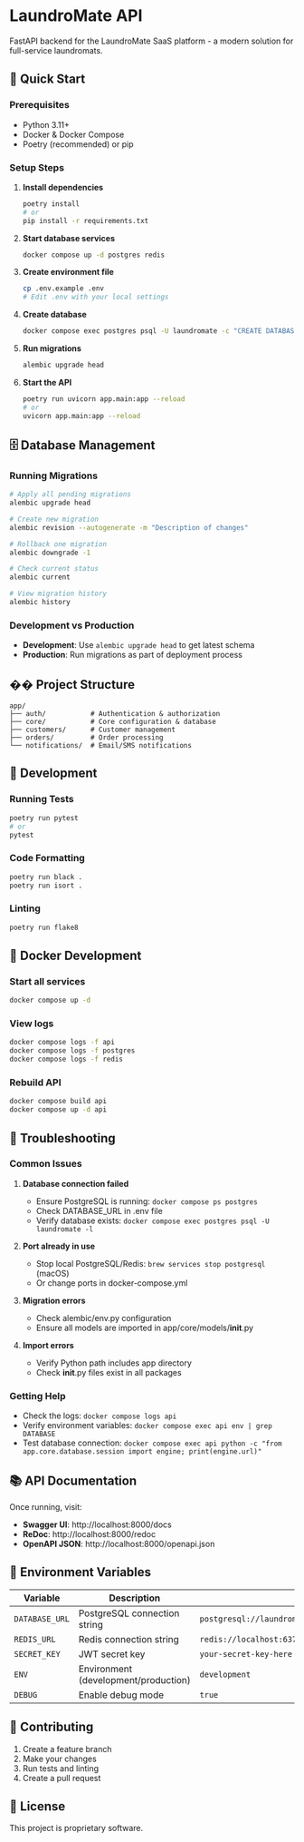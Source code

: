 # LaundroMate API

FastAPI backend for the LaundroMate SaaS platform - a modern solution for full-service laundromats.

## 🚀 Quick Start

### Prerequisites
- Python 3.11+
- Docker & Docker Compose
- Poetry (recommended) or pip

### Setup Steps

1. **Install dependencies**
   ```bash
   poetry install
   # or
   pip install -r requirements.txt
   ```

2. **Start database services**
   ```bash
   docker compose up -d postgres redis
   ```

3. **Create environment file**
   ```bash
   cp .env.example .env
   # Edit .env with your local settings
   ```

4. **Create database**
   ```bash
   docker compose exec postgres psql -U laundromate -c "CREATE DATABASE laundromate;"
   ```

5. **Run migrations**
   ```bash
   alembic upgrade head
   ```

6. **Start the API**
   ```bash
   poetry run uvicorn app.main:app --reload
   # or
   uvicorn app.main:app --reload
   ```

## 🗄️ Database Management

### Running Migrations
```bash
# Apply all pending migrations
alembic upgrade head

# Create new migration
alembic revision --autogenerate -m "Description of changes"

# Rollback one migration
alembic downgrade -1

# Check current status
alembic current

# View migration history
alembic history
```

### Development vs Production
- **Development**: Use `alembic upgrade head` to get latest schema
- **Production**: Run migrations as part of deployment process

## ��️ Project Structure

```
app/
├── auth/           # Authentication & authorization
├── core/           # Core configuration & database
├── customers/      # Customer management
├── orders/         # Order processing
└── notifications/  # Email/SMS notifications
```

## 🔧 Development

### Running Tests
```bash
poetry run pytest
# or
pytest
```

### Code Formatting
```bash
poetry run black .
poetry run isort .
```

### Linting
```bash
poetry run flake8
```

## 🐳 Docker Development

### Start all services
```bash
docker compose up -d
```

### View logs
```bash
docker compose logs -f api
docker compose logs -f postgres
docker compose logs -f redis
```

### Rebuild API
```bash
docker compose build api
docker compose up -d api
```

## 🚨 Troubleshooting

### Common Issues

1. **Database connection failed**
   - Ensure PostgreSQL is running: `docker compose ps postgres`
   - Check DATABASE_URL in .env file
   - Verify database exists: `docker compose exec postgres psql -U laundromate -l`

2. **Port already in use**
   - Stop local PostgreSQL/Redis: `brew services stop postgresql` (macOS)
   - Or change ports in docker-compose.yml

3. **Migration errors**
   - Check alembic/env.py configuration
   - Ensure all models are imported in app/core/models/__init__.py

4. **Import errors**
   - Verify Python path includes app directory
   - Check __init__.py files exist in all packages

### Getting Help

- Check the logs: `docker compose logs api`
- Verify environment variables: `docker compose exec api env | grep DATABASE`
- Test database connection: `docker compose exec api python -c "from app.core.database.session import engine; print(engine.url)"`

## 📚 API Documentation

Once running, visit:
- **Swagger UI**: http://localhost:8000/docs
- **ReDoc**: http://localhost:8000/redoc
- **OpenAPI JSON**: http://localhost:8000/openapi.json

## 🔐 Environment Variables

| Variable | Description | Default |
|----------|-------------|---------|
| `DATABASE_URL` | PostgreSQL connection string | `postgresql://laundromate:laundromate@localhost:5432/laundromate` |
| `REDIS_URL` | Redis connection string | `redis://localhost:6379` |
| `SECRET_KEY` | JWT secret key | `your-secret-key-here` |
| `ENV` | Environment (development/production) | `development` |
| `DEBUG` | Enable debug mode | `true` |

## 🤝 Contributing

1. Create a feature branch
2. Make your changes
3. Run tests and linting
4. Create a pull request

## 📄 License

This project is proprietary software.
